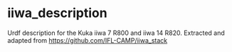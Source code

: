 # iiwa_description

Urdf description for the Kuka iiwa 7 R800 and iiwa 14 R820.
Extracted and adapted from https://github.com/IFL-CAMP/iiwa_stack
